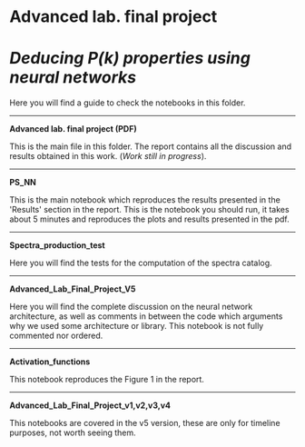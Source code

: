 # Advanced lab. final project
# ***Deducing $P(k)$ properties using neural networks***

Here you will find a guide to check the notebooks in this folder. 

---

**Advanced lab. final project (PDF)**

This is the main file in this folder. The report contains all the discussion and results obtained in this work. (*Work still in progress*).

---

**PS_NN**

This is the main notebook which reproduces the results presented in the 'Results' section in the report. This is the notebook you should run, it takes about 5 minutes and reproduces the plots and results presented in the pdf.

---

**Spectra_production_test**

Here you will find the tests for the computation of the spectra catalog.

---

**Advanced_Lab_Final_Project_V5**

Here you will find the complete discussion on the neural network architecture, as well as comments in between the code which arguments why we used some architecture or library. This notebook is not fully commented nor ordered.

---

**Activation_functions**

This notebook reproduces the Figure 1 in the report. 

---

**Advanced_Lab_Final_Project_v1,v2,v3,v4**

This notebooks are covered in the v5 version, these are only for timeline purposes, not worth seeing them. 
